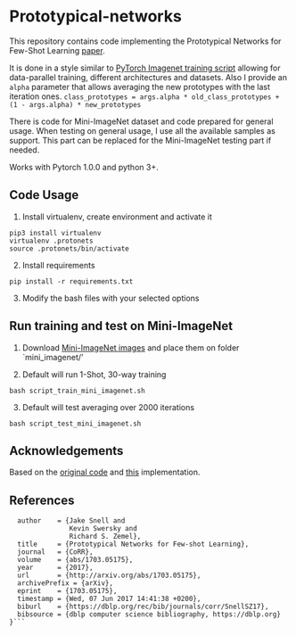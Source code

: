 # Prototypical-networks

This repository contains code implementing the Prototypical Networks for Few-Shot Learning [paper](https://arxiv.org/pdf/1703.05175.pdf). 

It is done in a style similar to [PyTorch Imagenet training script](https://github.com/pytorch/examples/tree/master/imagenet) allowing for data-parallel training, different architectures and datasets. Also I provide an `alpha` parameter that allows averaging the new prototypes with the last iteration ones. `class_prototypes = args.alpha * old_class_prototypes + (1 - args.alpha) * new_prototypes`

There is code for Mini-ImageNet dataset and code prepared for general usage. When testing on general usage, I use all the available samples as support. This part can be replaced for the Mini-ImageNet testing part if needed. 

Works with Pytorch 1.0.0 and python 3+.

## Code Usage

1. Install virtualenv, create environment and activate it

```
pip3 install virtualenv 
virtualenv .protonets 
source .protonets/bin/activate
```

2. Install requirements

```
pip install -r requirements.txt
```

3. Modify the bash files with your selected options

## Run training and test on Mini-ImageNet

1. Download [Mini-ImageNet images]( https://drive.google.com/open?id=0B3Irx3uQNoBMQ1FlNXJsZUdYWEE) and place them on folder `mini_imagenet/'

2. Default will run 1-Shot, 30-way training

`bash script_train_mini_imagenet.sh`

3. Default will test averaging over 2000 iterations

`bash script_test_mini_imagenet.sh`

## Acknowledgements

Based on the [original code](https://github.com/jakesnell/prototypical-networks) and [this](https://github.com/cyvius96/prototypical-network-pytorch) implementation.

## References 

```@article{DBLP:journals/corr/SnellSZ17,
  author    = {Jake Snell and
               Kevin Swersky and
               Richard S. Zemel},
  title     = {Prototypical Networks for Few-shot Learning},
  journal   = {CoRR},
  volume    = {abs/1703.05175},
  year      = {2017},
  url       = {http://arxiv.org/abs/1703.05175},
  archivePrefix = {arXiv},
  eprint    = {1703.05175},
  timestamp = {Wed, 07 Jun 2017 14:41:38 +0200},
  biburl    = {https://dblp.org/rec/bib/journals/corr/SnellSZ17},
  bibsource = {dblp computer science bibliography, https://dblp.org}
}```

